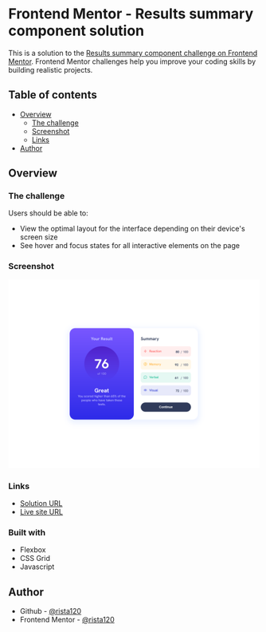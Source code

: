 # Frontend Mentor - Results summary component solution

This is a solution to the [Results summary component challenge on Frontend Mentor](https://www.frontendmentor.io/challenges/results-summary-component-CE_K6s0maV). Frontend Mentor challenges help you improve your coding skills by building realistic projects.

## Table of contents

- [Overview](#overview)
  - [The challenge](#the-challenge)
  - [Screenshot](#screenshot)
  - [Links](#links)
- [Author](#author)

## Overview

### The challenge

Users should be able to:

- View the optimal layout for the interface depending on their device's screen size
- See hover and focus states for all interactive elements on the page

### Screenshot

![](./screenshot.png)

### Links

- [Solution URL](https://github.com/rista120/Frontend-Mentor---Results-summary-component-solution/blob/main/index.html)
- [Live site URL](https://rista120.github.io/Frontend-Mentor---Results-summary-component-solution/)

### Built with

- Flexbox
- CSS Grid
- Javascript

## Author

- Github - [@rista120](https://github.com/rista120)
- Frontend Mentor - [@rista120](https://www.frontendmentor.io/profile/rista120)
